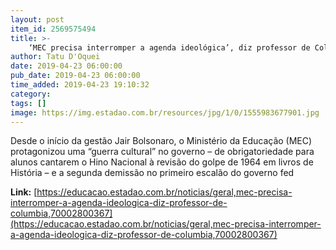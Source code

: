 ```yaml
---
layout: post
item_id: 2569575494
title: >-
    ‘MEC precisa interromper a agenda ideológica’, diz professor de Columbia
author: Tatu D'Oquei
date: 2019-04-23 06:00:00
pub_date: 2019-04-23 06:00:00
time_added: 2019-04-23 19:10:32
category: 
tags: []
image: https://img.estadao.com.br/resources/jpg/1/0/1555983677901.jpg
---
```


Desde o início da gestão Jair Bolsonaro, o Ministério da Educação (MEC) protagonizou uma “guerra cultural” no governo – de obrigatoriedade para alunos cantarem o Hino Nacional à revisão do golpe de 1964 em livros de História – e a segunda demissão no primeiro escalão do governo fed

**Link:** [https://educacao.estadao.com.br/noticias/geral,mec-precisa-interromper-a-agenda-ideologica-diz-professor-de-columbia,70002800367](https://educacao.estadao.com.br/noticias/geral,mec-precisa-interromper-a-agenda-ideologica-diz-professor-de-columbia,70002800367)

